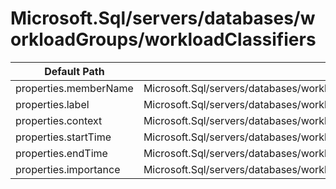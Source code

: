 # Microsoft.Sql/servers/databases/workloadGroups/workloadClassifiers

| Default Path | Alias |
|---|---|
| properties.memberName | Microsoft.Sql/servers/databases/workloadGroups/workloadClassifiers/memberName |
| properties.label | Microsoft.Sql/servers/databases/workloadGroups/workloadClassifiers/label |
| properties.context | Microsoft.Sql/servers/databases/workloadGroups/workloadClassifiers/context |
| properties.startTime | Microsoft.Sql/servers/databases/workloadGroups/workloadClassifiers/startTime |
| properties.endTime | Microsoft.Sql/servers/databases/workloadGroups/workloadClassifiers/endTime |
| properties.importance | Microsoft.Sql/servers/databases/workloadGroups/workloadClassifiers/importance |

